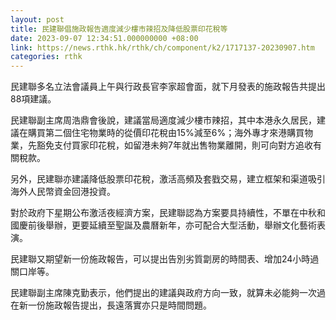 ```yaml
---
layout: post
title: 民建聯倡施政報告適度減少樓市辣招及降低股票印花稅等
date: 2023-09-07 12:34:51.000000000 +08:00
link: https://news.rthk.hk/rthk/ch/component/k2/1717137-20230907.htm
categories: rthk
---
```


民建聯多名立法會議員上午與行政長官李家超會面，就下月發表的施政報告共提出88項建議。

民建聯副主席周浩鼎會後說，建議當局適度減少樓市辣招，其中本港永久居民，建議在購買第二個住宅物業時的從價印花稅由15%減至6%；海外專才來港購買物業，先豁免支付買家印花稅，如留港未夠7年就出售物業離開，則可向對方追收有關稅款。

另外，民建聯亦建議降低股票印花稅，激活高頻及套戥交易，建立框架和渠道吸引海外人民幣資金回港投資。

對於政府下星期公布激活夜經濟方案，民建聯認為方案要具持續性，不單在中秋和國慶前後舉辦，更要延續至聖誕及農曆新年，亦可配合大型活動，舉辦文化藝術表演。

民建聯又期望新一份施政報告，可以提出告別劣質劏房的時間表、增加24小時過關口岸等。

民建聯副主席陳克勤表示，他們提出的建議與政府方向一致，就算未必能夠一次過在新一份施政報告提出，長遠落實亦只是時間問題。
